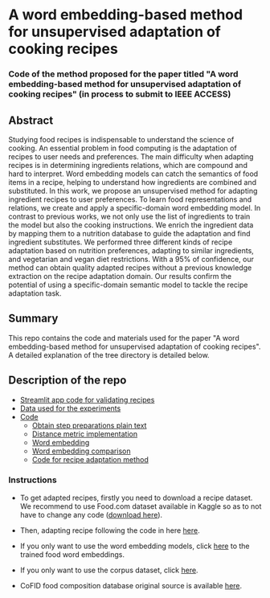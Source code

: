 # A word embedding-based method for unsupervised adaptation of cooking recipes

### Code of the method proposed for the paper titled "A word embedding-based method for unsupervised adaptation of cooking recipes" (in process to submit to IEEE ACCESS)

## Abstract

Studying food recipes is indispensable to understand the science of cooking. An essential problem in food computing is the adaptation of recipes to user needs and preferences. The main difficulty when adapting recipes is in determining ingredients relations, which are compound and hard to interpret. Word embedding models can catch the semantics of food items in a recipe, helping to understand how ingredients are combined and substituted. In this work, we propose an unsupervised method for adapting ingredient recipes to user preferences. To learn food representations and relations, we create and apply a specific-domain word embedding model.  In contrast to previous works, we not only use the list of ingredients to train the model but also the cooking instructions. We enrich the ingredient data by mapping them to a nutrition database to guide the adaptation and find ingredient substitutes. We performed three different kinds of recipe adaptation based on nutrition preferences, adapting to similar ingredients, and vegetarian and vegan diet restrictions. With a 95% of confidence, our method can obtain quality adapted recipes without a previous knowledge extraction on the recipe adaptation domain. Our results confirm the potential of using a specific-domain semantic model to tackle the recipe adaptation task.

## Summary

This repo contains the code and materials used for the paper "A word embedding-based method for unsupervised adaptation of cooking recipes". A detailed explanation of the tree directory is detailed below.

## Description of the repo
- [Streamlit app code for validating recipes](https://github.com/andreamorgar/recipe-adaptation/blob/main/files/stream_lit_mongo.py)
- [Data used for the experiments](https://github.com/andreamorgar/recipe-adaptation/blob/main/data)
- [Code](https://github.com/andreamorgar/recipe-adaptation/blob/main/files)
  - [Obtain step preparations plain text](https://github.com/andreamorgar/recipe-adaptation/blob/main/files/create_plain_recipe_text.py)
  - [Distance metric implementation](https://github.com/andreamorgar/recipe-adaptation/blob/main/files/fjaccard.py)
  - [Word embedding](https://github.com/andreamorgar/recipe-adaptation/blob/main/files/word-embedding.py)
  - [Word embedding comparison](https://github.com/andreamorgar/recipe-adaptation/blob/main/files/word-embedding-comparative.py)
  - [Code for recipe adaptation method](https://github.com/andreamorgar/recipe-adaptation/blob/main/files/recipe_adaptation.py)

### Instructions
- To get adapted recipes, firstly you need to download a recipe dataset. We recommend to use Food.com dataset available in Kaggle so as to not have to change any code ([download here](https://www.kaggle.com/shuyangli94/food-com-recipes-and-user-interactions?select=RAW_recipes.csv)).
- Then, adapting recipe following the code in here [here](https://github.com/andreamorgar/recipe-adaptation/blob/main/files/recipe_adaptation.py).


  
- If you only want to use the word embedding models, click [here](https://github.com/andreamorgar/recipe-adaptation/blob/main/models/v2) to the trained food word embeddings.
- If you only want to use the corpus dataset, click [here](https://github.com/andreamorgar/recipe-adaptation/blob/main/data).
- CoFID food composition database original source is available [here](https://www.gov.uk/government/publications/composition-of-foods-integrated-dataset-cofid).